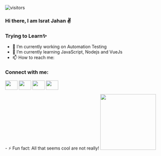 ![visitors](https://visitor-badge.glitch.me/badge?page_id=page.id)
### Hi there, I am Israt Jahan ✌

                                         
### Trying to Learn✨



- 🔭 I’m currently working on Automation Testing
- 🌱 I’m currently learning JavaScript, Nodejs and VueJs
- 📫 How to reach me: <p align="left">
<h3 align="left">Connect with me:</h3>
<a href="https://www.facebook.com/profile.php?id=100010297718985" target="blank"><img align="center" src="https://cdn.jsdelivr.net/npm/simple-icons@3.0.1/icons/facebook.svg" height="30" width="40" /></a>
<a href="https://www.codechef.com/users/charlotte45" target="blank"><img align="center" src="https://cdn.jsdelivr.net/npm/simple-icons@3.1.0/icons/codechef.svg" height="30" width="40" /></a>
<a href="https://www.hackerrank.com/isratJn" target="blank"><img align="center" src="https://cdn.jsdelivr.net/npm/simple-icons@3.0.1/icons/hackerrank.svg" height="30" width="40" /></a>
<a href="https://codeforces.com/profile/JnIsrat" target="blank"><img align="center" src="https://cdn.jsdelivr.net/npm/simple-icons@3.0.1/icons/codeforces.svg"  height="30" width="40" /></a>

</p>
- ⚡ Fun fact: All that seems cool are not really!

<img height="180em" src="https://github-readme-stats.vercel.app/api?username=IsratJn&show_icons=true&hide_border=true&&count_private=true&include_all_commits=true" />


<!--START_SECTION:waka-->
<!--END_SECTION:waka-->
